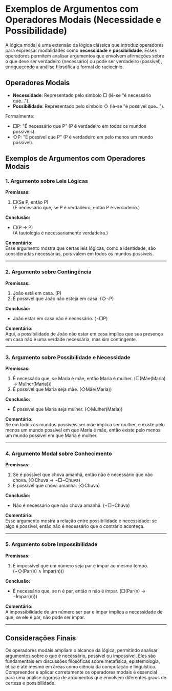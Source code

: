 # Exemplos de Argumentos com Operadores Modais (Necessidade e Possibilidade)

A lógica modal é uma extensão da lógica clássica que introduz operadores para expressar modalidades como **necessidade** e **possibilidade**. Esses operadores permitem analisar argumentos que envolvem afirmações sobre o que deve ser verdadeiro (necessário) ou pode ser verdadeiro (possível), enriquecendo a análise filosófica e formal do raciocínio.

## Operadores Modais

- **Necessidade**: Representado pelo símbolo □ (lê-se "é necessário que...").
- **Possibilidade**: Representado pelo símbolo ◇ (lê-se "é possível que...").

Formalmente:
- □P: "É necessário que P" (P é verdadeiro em todos os mundos possíveis).
- ◇P: "É possível que P" (P é verdadeiro em pelo menos um mundo possível).

## Exemplos de Argumentos com Operadores Modais

### 1. Argumento sobre Leis Lógicas

**Premissas:**
1. □(Se P, então P)  
   (É necessário que, se P é verdadeiro, então P é verdadeiro.)

**Conclusão:**
- □(P → P)  
  (A tautologia é necessariamente verdadeira.)

**Comentário:**  
Esse argumento mostra que certas leis lógicas, como a identidade, são consideradas necessárias, pois valem em todos os mundos possíveis.

---

### 2. Argumento sobre Contingência

**Premissas:**
1. João está em casa. (P)
2. É possível que João não esteja em casa. (◇¬P)

**Conclusão:**
- João estar em casa não é necessário. (¬□P)

**Comentário:**  
Aqui, a possibilidade de João não estar em casa implica que sua presença em casa não é uma verdade necessária, mas sim contingente.

---

### 3. Argumento sobre Possibilidade e Necessidade

**Premissas:**
1. É necessário que, se Maria é mãe, então Maria é mulher. (□(Mãe(Maria) → Mulher(Maria)))
2. É possível que Maria seja mãe. (◇Mãe(Maria))

**Conclusão:**
- É possível que Maria seja mulher. (◇Mulher(Maria))

**Comentário:**  
Se em todos os mundos possíveis ser mãe implica ser mulher, e existe pelo menos um mundo possível em que Maria é mãe, então existe pelo menos um mundo possível em que Maria é mulher.

---

### 4. Argumento Modal sobre Conhecimento

**Premissas:**
1. Se é possível que chova amanhã, então não é necessário que não chova. (◇Chuva → ¬□¬Chuva)
2. É possível que chova amanhã. (◇Chuva)

**Conclusão:**
- Não é necessário que não chova amanhã. (¬□¬Chuva)

**Comentário:**  
Esse argumento mostra a relação entre possibilidade e necessidade: se algo é possível, então não é necessário que o contrário aconteça.

---

### 5. Argumento sobre Impossibilidade

**Premissas:**
1. É impossível que um número seja par e ímpar ao mesmo tempo. (¬◇(Par(n) ∧ Ímpar(n)))

**Conclusão:**
- É necessário que, se n é par, então n não é ímpar. (□(Par(n) → ¬Ímpar(n)))

**Comentário:**  
A impossibilidade de um número ser par e ímpar implica a necessidade de que, se ele é par, não pode ser ímpar.

---

## Considerações Finais

Os operadores modais ampliam o alcance da lógica, permitindo analisar argumentos sobre o que é necessário, possível ou impossível. Eles são fundamentais em discussões filosóficas sobre metafísica, epistemologia, ética e até mesmo em áreas como ciência da computação e linguística. Compreender e aplicar corretamente os operadores modais é essencial para uma análise rigorosa de argumentos que envolvem diferentes graus de certeza e possibilidade.